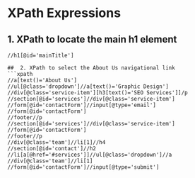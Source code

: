 # XPath Expressions

## 1. XPath to locate the main h1 element
```xpath
//h1[@id='mainTitle']

##  2. XPath to select the About Us navigational link
```xpath
//a[text()='About Us']
//ul[@class='dropdown']//a[text()='Graphic Design']
//div[@class='service-item'][h3[text()='SEO Services']]/p
//section[@id='services']//div[@class='service-item']
//form[@id='contactForm']//input[@type='email']
//form[@id='contactForm']
//footer//p
//section[@id='services']//div[@class='service-item']
//form[@id='contactForm']
//footer//p
//div[@class='team']//li[1]//h4
//section[@id='contact']//h2
//li[a[@href='#services']]//ul[@class='dropdown']//a
//div[@class='team']//li[1]
//form[@id='contactForm']//input[@type='submit']

